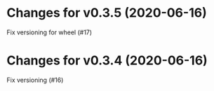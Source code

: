 # Changes for v0.3.5 (2020-06-16)
Fix versioning for wheel (#17)

# Changes for v0.3.4 (2020-06-16)
Fix versioning (#16)

